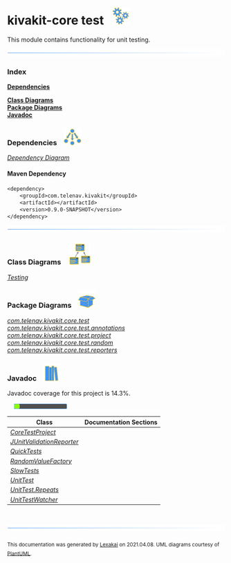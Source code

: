 # kivakit-core test &nbsp;&nbsp;![](documentation/images/gears-40.png)

This module contains functionality for unit testing.

![](documentation/images/horizontal-line.png)

### Index

[**Dependencies**](#dependencies)  

[**Class Diagrams**](#class-diagrams)  
[**Package Diagrams**](#package-diagrams)  
[**Javadoc**](#javadoc)

### Dependencies <a name="dependencies"></a> &nbsp;&nbsp; ![](documentation/images/dependencies-40.png)

[*Dependency Diagram*](documentation/diagrams/dependencies.svg)

#### Maven Dependency

    <dependency>
        <groupId>com.telenav.kivakit</groupId>
        <artifactId></artifactId>
        <version>0.9.0-SNAPSHOT</version>
    </dependency>
![](documentation/images/horizontal-line.png)

[//]: # (start-user-text)



[//]: # (end-user-text)

### Class Diagrams <a name="class-diagrams"></a> &nbsp; &nbsp; ![](documentation/images/diagram-48.png)

[*Testing*](documentation/diagrams/diagram-test.svg)  

### Package Diagrams <a name="package-diagrams"></a> &nbsp;&nbsp; ![](documentation/images/box-40.png)

[*com.telenav.kivakit.core.test*](documentation/diagrams/com.telenav.kivakit.core.test.svg)  
[*com.telenav.kivakit.core.test.annotations*](documentation/diagrams/com.telenav.kivakit.core.test.annotations.svg)  
[*com.telenav.kivakit.core.test.project*](documentation/diagrams/com.telenav.kivakit.core.test.project.svg)  
[*com.telenav.kivakit.core.test.random*](documentation/diagrams/com.telenav.kivakit.core.test.random.svg)  
[*com.telenav.kivakit.core.test.reporters*](documentation/diagrams/com.telenav.kivakit.core.test.reporters.svg)  

### Javadoc <a name="javadoc"></a> &nbsp;&nbsp; ![](documentation/images/books-40.png)

Javadoc coverage for this project is 14.3%.  
  
&nbsp; &nbsp;  ![](documentation/images/meter-10-12.png)



| Class | Documentation Sections |
|---|---|
| [*CoreTestProject*](https://telenav.github.io/kivakit/javadoc/kivakit.core.test/com/telenav/kivakit/core/test/project/CoreTestProject.html) |  |  
| [*JUnitValidationReporter*](https://telenav.github.io/kivakit/javadoc/kivakit.core.test/com/telenav/kivakit/core/test/reporters/JUnitValidationReporter.html) |  |  
| [*QuickTests*](https://telenav.github.io/kivakit/javadoc/kivakit.core.test/com/telenav/kivakit/core/test/annotations/QuickTests.html) |  |  
| [*RandomValueFactory*](https://telenav.github.io/kivakit/javadoc/kivakit.core.test/com/telenav/kivakit/core/test/random/RandomValueFactory.html) |  |  
| [*SlowTests*](https://telenav.github.io/kivakit/javadoc/kivakit.core.test/com/telenav/kivakit/core/test/annotations/SlowTests.html) |  |  
| [*UnitTest*](https://telenav.github.io/kivakit/javadoc/kivakit.core.test/com/telenav/kivakit/core/test/UnitTest.html) |  |  
| [*UnitTest.Repeats*](https://telenav.github.io/kivakit/javadoc/kivakit.core.test/com/telenav/kivakit/core/test/UnitTest.Repeats.html) |  |  
| [*UnitTestWatcher*](https://telenav.github.io/kivakit/javadoc/kivakit.core.test/com/telenav/kivakit/core/test/UnitTestWatcher.html) |  |  

[//]: # (start-user-text)



[//]: # (end-user-text)

<br/>

![](documentation/images/horizontal-line.png)

  
<sub>This documentation was generated by [Lexakai](https://github.com/Telenav/lexakai) on 2021.04.08. UML diagrams courtesy
of [PlantUML](http://plantuml.com).</sub>

